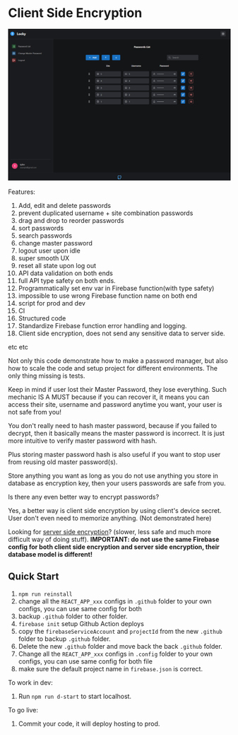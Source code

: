# Client Side Encryption

![password-manager](https://raw.githubusercontent.com/tylim88/Password-Manager/main/img1.png)

Features:

1. Add, edit and delete passwords
2. prevent duplicated username + site combination passwords
3. drag and drop to reorder passwords
4. sort passwords
5. search passwords
6. change master password
7. logout user upon idle
8. super smooth UX
9. reset all state upon log out
10. API data validation on both ends
11. full API type safety on both ends.
12. Programmatically set env var in Firebase function(with type safety)
13. impossible to use wrong Firebase function name on both end
14. script for prod and dev
15. CI
16. Structured code
17. Standardize Firebase function error handling and logging.
18. Client side encryption, does not send any sensitive data to server side.

etc etc

Not only this code demonstrate how to make a password manager, but also how to scale the code and setup project for different environments. The only thing missing is tests.

Keep in mind if user lost their Master Password, they lose everything. Such mechanic IS A MUST because if you can recover it, it means you can access their site, username and password anytime you want, your user is not safe from you!

You don't really need to hash master password, because if you failed to decrypt, then it basically means the master password is incorrect. It is just more intuitive to verify master password with hash.

Plus storing master password hash is also useful if you want to stop user from reusing old master password(s).

Store anything you want as long as you do not use anything you store in database as encryption key, then your users passwords are safe from you.

Is there any even better way to encrypt passwords?

Yes, a better way is client side encryption by using client's device secret. User don't even need to memorize anything. (Not demonstrated here)

Looking for [server side encryption](https://github.com/tylim88/Password-Manager)? (slower, less safe and much more difficult way of doing stuff). **IMPORTANT: do not use the same Firebase config for both client side encryption and server side encryption, their database model is different!**

## Quick Start

1. `npm run reinstall`
2. change all the `REACT_APP_xxx` configs in `.github` folder to your own configs, you can use same config for both
3. backup `.github` folder to other folder.
4. `firebase init` setup Github Action deploys
5. copy the `firebaseServiceAccount` and `projectId` from the new `.github` folder to backup `.github` folder.
6. Delete the new `.github` folder and move back the back `.github` folder.
7. Change all the `REACT_APP_xxx` configs in `.config` folder to your own configs, you can use same config for both file
8. make sure the default project name in `firebase.json` is correct.

To work in dev:

1. Run `npm run d-start` to start localhost.

To go live:

1. Commit your code, it will deploy hosting to prod.
